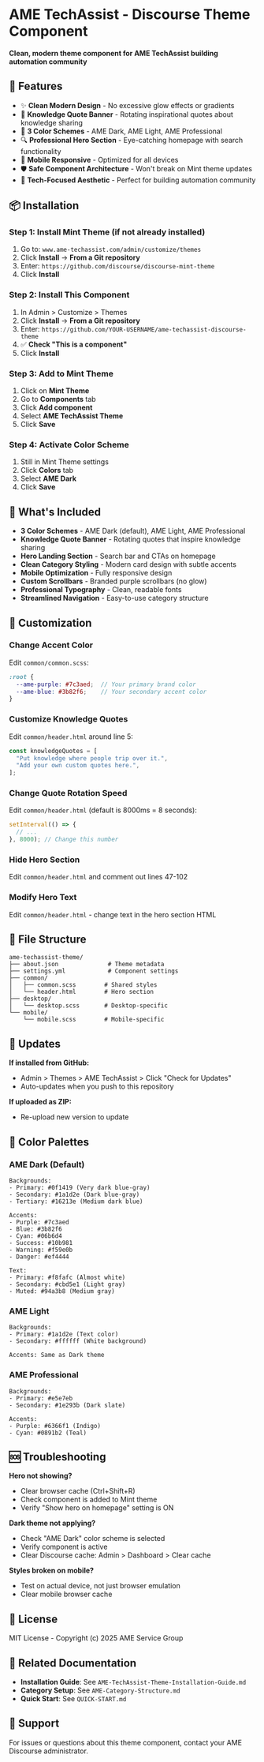 # AME TechAssist - Discourse Theme Component

**Clean, modern theme component for AME TechAssist building automation community**

## 🎨 Features

- ✨ **Clean Modern Design** - No excessive glow effects or gradients
- 💬 **Knowledge Quote Banner** - Rotating inspirational quotes about knowledge sharing
- 🎨 **3 Color Schemes** - AME Dark, AME Light, AME Professional
- 🔍 **Professional Hero Section** - Eye-catching homepage with search functionality
- 📱 **Mobile Responsive** - Optimized for all devices
- 🛡️ **Safe Component Architecture** - Won't break on Mint theme updates
- 🎯 **Tech-Focused Aesthetic** - Perfect for building automation community

## 📦 Installation

### Step 1: Install Mint Theme (if not already installed)

1. Go to: `www.ame-techassist.com/admin/customize/themes`
2. Click **Install** → **From a Git repository**
3. Enter: `https://github.com/discourse/discourse-mint-theme`
4. Click **Install**

### Step 2: Install This Component

1. In Admin > Customize > Themes
2. Click **Install** → **From a Git repository**
3. Enter: `https://github.com/YOUR-USERNAME/ame-techassist-discourse-theme`
4. ✅ **Check "This is a component"**
5. Click **Install**

### Step 3: Add to Mint Theme

1. Click on **Mint Theme**
2. Go to **Components** tab
3. Click **Add component**
4. Select **AME TechAssist Theme**
5. Click **Save**

### Step 4: Activate Color Scheme

1. Still in Mint Theme settings
2. Click **Colors** tab
3. Select **AME Dark**
4. Click **Save**

## 🎯 What's Included

- **3 Color Schemes** - AME Dark (default), AME Light, AME Professional
- **Knowledge Quote Banner** - Rotating quotes that inspire knowledge sharing
- **Hero Landing Section** - Search bar and CTAs on homepage
- **Clean Category Styling** - Modern card design with subtle accents
- **Mobile Optimization** - Fully responsive design
- **Custom Scrollbars** - Branded purple scrollbars (no glow)
- **Professional Typography** - Clean, readable fonts
- **Streamlined Navigation** - Easy-to-use category structure

## 🔧 Customization

### Change Accent Color

Edit `common/common.scss`:

```scss
:root {
  --ame-purple: #7c3aed;  // Your primary brand color
  --ame-blue: #3b82f6;    // Your secondary accent color
}
```

### Customize Knowledge Quotes

Edit `common/header.html` around line 5:

```javascript
const knowledgeQuotes = [
  "Put knowledge where people trip over it.",
  "Add your own custom quotes here.",
];
```

### Change Quote Rotation Speed

Edit `common/header.html` (default is 8000ms = 8 seconds):

```javascript
setInterval(() => {
  // ...
}, 8000); // Change this number
```

### Hide Hero Section

Edit `common/header.html` and comment out lines 47-102

### Modify Hero Text

Edit `common/header.html` - change text in the hero section HTML

## 📁 File Structure

```
ame-techassist-theme/
├── about.json              # Theme metadata
├── settings.yml            # Component settings
├── common/
│   ├── common.scss        # Shared styles
│   └── header.html        # Hero section
├── desktop/
│   └── desktop.scss       # Desktop-specific
└── mobile/
    └── mobile.scss        # Mobile-specific
```

## 🔄 Updates

**If installed from GitHub:**
- Admin > Themes > AME TechAssist > Click "Check for Updates"
- Auto-updates when you push to this repository

**If uploaded as ZIP:**
- Re-upload new version to update

## 🎨 Color Palettes

### AME Dark (Default)
```
Backgrounds:
- Primary: #0f1419 (Very dark blue-gray)
- Secondary: #1a1d2e (Dark blue-gray)
- Tertiary: #16213e (Medium dark blue)

Accents:
- Purple: #7c3aed
- Blue: #3b82f6
- Cyan: #06b6d4
- Success: #10b981
- Warning: #f59e0b
- Danger: #ef4444

Text:
- Primary: #f8fafc (Almost white)
- Secondary: #cbd5e1 (Light gray)
- Muted: #94a3b8 (Medium gray)
```

### AME Light
```
Backgrounds:
- Primary: #1a1d2e (Text color)
- Secondary: #ffffff (White background)

Accents: Same as Dark theme
```

### AME Professional
```
Backgrounds:
- Primary: #e5e7eb
- Secondary: #1e293b (Dark slate)

Accents:
- Purple: #6366f1 (Indigo)
- Cyan: #0891b2 (Teal)
```

## 🆘 Troubleshooting

**Hero not showing?**
- Clear browser cache (Ctrl+Shift+R)
- Check component is added to Mint theme
- Verify "Show hero on homepage" setting is ON

**Dark theme not applying?**
- Check "AME Dark" color scheme is selected
- Verify component is active
- Clear Discourse cache: Admin > Dashboard > Clear cache

**Styles broken on mobile?**
- Test on actual device, not just browser emulation
- Clear mobile browser cache

## 📄 License

MIT License - Copyright (c) 2025 AME Service Group

## 🔗 Related Documentation

- **Installation Guide**: See `AME-TechAssist-Theme-Installation-Guide.md`
- **Category Setup**: See `AME-Category-Structure.md`
- **Quick Start**: See `QUICK-START.md`

## 💬 Support

For issues or questions about this theme component, contact your AME Discourse administrator.

